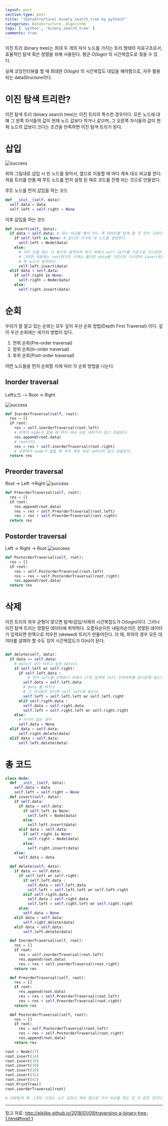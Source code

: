 ```yaml
---
layout: post
section-type: post
title: "[DataStructure] binary_search_tree by python3"
categories: DataStructure, Algorithm
tags: [ 'python', 'binary_search_tree' ]
comments: true
---
```


이진 트리 (binary tree)는 최대 두 개의 자식 노드를 가지는 트리 형태의 자료구조로서, 효율적인 탐색 혹은 정렬을 위해 사용된다.
평균 *O(logn)* 의 시간복잡도로 찾을 수 있다.

실제 코딩인터뷰를 할 때 최대한 *O(logn)* 의 시간복잡도 대답을 해야함으로, 자주 활용되는 dataStructure이다.

# 이진 탐색 트리란?

이진 탐색 트리 (binary search tree)는 이진 트리의 특수한 경우이다.
모든 노드에 대해 그 왼쪽 자식들의 값이 현재 노드 값보다 작거나 같으며, 그 오른쪽 자식들의 값이 현재 노드의 값보다 크다는 조건을 만족하면 이진 탐색 트리가 된다.


# 삽입
<img alt="success" src = "/images/2018-09-09-binary_search_tree/binary-search-tree-insertion-animation.gif"/>

위의 그림대로 삽입 시 빈 노드를 찾아서, 옆으로 이동할 때 마다 계속 대소 비교를 한다.
처음 트리를 만들 때 루트 노드를 먼저 설정 된 채로 코드를 진행 되는 것으로 만들었다.

루트 노드를 먼저 삽입을 하는 코드
``` python
def __init__(self, data):
  self.data = data
  self.left = self.right = None
```

이후 삽입을 하는 코드
``` python
def insert(self, data):
  if data < self.data: # 대소 비교를 해서 어느 쪽 데이터를 탐색 할 것 인지 고른다.
    if self.left is None: # 없으면 거기에 새 노드를 생성한다.
      self.left = Node(data)
    else:
      # 이미 있을 때는 더 옆으로 움직이게 하기 위해서 self.left를 기준으로 다시한번 insert문을 돌린다.
      # 그러면 처음에는 root였지만 이제는 들어온 data를 기준으로 다시한번 insert문을 돌기 때문이다.
      # 즉 노드가 움직인다.
      self.left.insert(data)
  elif data > self.data:
    if self.right is None:
      self.right = Node(data)
    else:
      self.right.insert(data)
```


# 순회

우리가 잘 알고 있는 순회는 모두 깊이 우선 순회 방법(Depth First Traversal) 이다.
깊이 우선 순회에는 세가지 방법이 있다.

1. 전위 순회(Pre-order traversal)
2. 정위 순회(In-order traversal)
3. 후위 순회(Post-order traversal)

어떤 노드들을 먼저 순회할 지에 따라 각 순회 방법을 나눈다.

## Inorder traversal
Left노드 -> Root -> Right

<img alt="success" src = "/images/2018-09-09-binary_search_tree/in-order-traversal.gif"/>

``` python
def InorderTraversal(self, root):
  res = []
  if root:
    res = self.inorderTraversal(root.left)
    # 왼쪽의 node가 없을 때 까지 계속 뒤로 내려가지 않고 호출된다.
    res.append(root.data)
    # root이다.
    res = res + self.inorderTraversal(root.right)
    # 오른쪽의 node가 없을 때 까지 계속 뒤로 내려가지 않고 호출된다.
  return res
```
## Preorder traversal
Root -> Left ->Right
<img alt="success" src = "/images/2018-09-09-binary_search_tree/pre-order-traversal.gif"/>
``` Python
def PreorderTraversal(self, root):
  res = []
  if root:
    res.append(root.data)
    res = res + self.PreorderTraversal(root.left)
    res = res + self.PreorderTraversal(root.right)
  return res
```


## Postorder traversal
Left -> Right -> Root
<img alt="success" src = "/images/2018-09-09-binary_search_tree/post-order-traversal.gif"/>
``` Python
def PostorderTraversal(self, root):
  res = []
  if root:
    res = self.PostorderTraversal(root.left)
    res = res + self.PostorderTraversal(root.right)
    res.append(root.data)
  return res
```


# 삭제

이진 트리의 좌우 균형이 맞으면 탐색/삽입/삭제의 시간복잡도가 O(logn)이다. 그러나 이진 탐색 트리는 정렬된 데이터에 취약하다. 오름차순이든 내림차순이든 정렬된 데이터가 입력되면 한쪽으로 치우친 (skewed) 트리가 만들어진다. 이 때, 최악의 경우 모든 데이터를 살펴야 할 수도 있어 시간복잡도가 O(n)이 된다.

``` python

def delete(self, data):
  if data == self.data:
    # data가 내가 지우고 싶은 data다.
    if self.left or self.right:
      if self.left.data :
          # 먼저 left를 선택하기 위해서 if문 앞쪽에 left 진위여부를 분기문에 놓는다.
        self.data = self.left.data
        # data 를 바꾸고
        # 그 자식들이 있으면 self.left에 놓는다.
        self.left = self.left.left or self.left.right
      elif self.rigth.data :
        self.data = self.right.data
        self.left = self.right.left or self.right.right
    else:
      # 자식이 없는 경우
      self.data = None
  elif data > self.data:
      self.right.delete(data)
  elif data < self.data:
      self.left.delete(data)

```





# 총 코드

``` python
class Node:
  def __init__(self, data):
    self.data = data
    self.left = self.right = None
  def insert(self, data):
    if self.data:
      if data < self.data:
        if self.left is None:
          self.left = Node(data)
        else:
          self.left.insert(data)
      elif data > self.data:
        if self.right is None:
          self.right = Node(data)
        else:
          self.right.insert(data)
    else:
      self.data = data

  def delete(self, data):
    if data == self.data:
      if self.left or self.right:
        if self.left.data :
          self.data = self.left.data
          self.left = self.left.left or self.left.right
        elif self.rigth.data :
          self.data = self.right.data
          self.left = self.right.left or self.right.right
      else:
        self.data = None
    elif data > self.data:
        self.right.delete(data)
    elif data < self.data:
        self.left.delete(data)

  def InorderTraversal(self, root):
    res = []
    if root:
      res = self.inorderTraversal(root.left)
      res.append(root.data)
      res = res + self.inorderTraversal(root.right)
    return res

  def PreorderTraversal(self, root):
    res = []
    if root:
      res.append(root.data)
      res = res + self.PreorderTraversal(root.left)
      res = res + self.PreorderTraversal(root.right)
    return res

  def PostorderTraversal(self, root):
    res = []
    if root:
      res = self.PostorderTraversal(root.left)
      res = res + self.PostorderTraversal(root.right)
      res.append(root.data)
    return res

root = Node(27)
root.insert(14)
root.insert(35)
root.insert(10)
root.insert(19)
root.insert(31)
root.insert(42)
root.PrintTree()
root.inorderTraversal(root)

# 이분탐색 때 -1하는 이유는 노드 삽입시 계속 옆으로 가서 비교를 하는 것 과 같은 것이다.
```
---
참고 자료:
http://ejklike.github.io/2018/01/09/traversing-a-binary-tree-1.html#fnref:1
